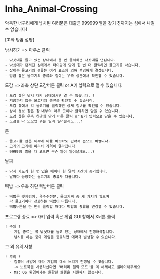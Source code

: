 # Inha_Animal-Crossing

악독한 너구리에게 납치된 여러분은 대출금
999999 벨을 갚기 전까지는 섬에서 나갈 수 없습니다!


[조작 방법 설명]

낚시하기 => 마우스 클릭

	- 낚싯대를 들고 있는 상태에서 한 번 클릭하면 낚싯대를 던집니다.
	- 낚싯대가 던져진 상태에서 타이밍에 맞게 한 번 더 클릭하면 물고기를 낚습니다.
	- 잡히는 물고기의 종류는 여러 요소에 의해 랜덤하게 결정됩니다.
	- 방금 잡은 물고기의 종류와 길이는 우측 상단에서 확인할 수 있습니다.

도감 => 좌측 상단 도감버튼 클릭 or A키 입력으로 열 수 있습니다.

	! 도감 창은 낚시 대기 상태에서만 열 수 있습니다. !
	- 지금까지 잡은 물고기의 종류를 확인할 수 있습니다.
	- 도감 창에서 각 물고기를 클릭하면 상세 정보를 확인할 수 있습니다.
	- 상세 정보 창은 창 내부의 아무 곳이나 클릭하면 닫을 수 있습니다.
	- 도감 창은 우측 하단에 닫기 버튼 클릭 or B키 입력으로 닫을 수 있습니다.
	- 도감을 다 모으면 무슨 일이 일어날지도...?

돈

	- 물고기를 잡은 이후에 이를 바로바로 판매해 돈으로 바꿉니다.
	- 고기의 크기에 따라서 가격이 달라집니다
	- 999999 벨을 다 모으면 무슨 일이 일어날지도...?

날짜

	- 낚시 시도가 한 번 있을 때마다 한 달씩 시간이 증가합니다.
	- 달마다 등장하는 물고기의 종류가 다릅니다.

떡밥 => 우측 하단 떡밥버튼 클릭

	- 떡밥은 갯지렁이, 옥수수전분, 물고기찌 총 세 가지가 있으며
	  각 물고기마다 선호하는 떡밥이 다릅니다.
	- 떡밥버튼을 한 번씩 클릭할 때마다 떡밥의 종류를 변경할 수 있습니다.

프로그램 종료 => Q키 입력 혹은 게임 GUI 창에서 X버튼 클릭

	! 주의 !
	  - 게임 종료는 꼭 낚싯대를 들고 있는 상태에서 진행해야합니다.
	    낚시를 하는 중에 게임을 종료하면 에러가 발생할 수 있습니다.

그 외 유의 사항

	! 주의 !
	  - 컴퓨터 사양에 따라 게임이 다소 느리게 진행될 수 있습니다.
	    -> 노트북을 사용하신다면 '배터리 절약 모드'를 꼭 해제하고 플레이해주세요
	  - Mac OS 환경에서는 원활한 실행을 지원하지 않습니다.
